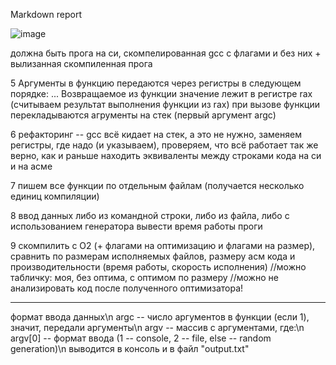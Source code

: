 Markdown report

![image](https://user-images.githubusercontent.com/114473740/197335272-b4a5eef8-d401-4dce-ad53-26b7bfa52687.png)

должна быть прога на си, скомпелированная gcc с флагами и без них + вылизанная скомпиленная прога

5
Аргументы в функцию передаются через регистры в следующем порядке: ...
Возвращаемое из функции значение лежит в регистре rax (считываем результат выполнения функции из rax)
при вызове функции перекладываются агрументы на стек (первый аргумент argc)

6
рефакторинг -- gcc всё кидает на стек, а это не нужно, заменяем регистры, где надо (и указываем),
проверяем, что всё работает так же верно, как и раньше
находить эквиваленты между строками кода на си и на асме

7
пишем все функции по отдельным файлам (получается несколько единиц компиляции)

8
ввод данных либо из командной строки, либо из файла, либо с использованием генератора
вывести время работы проги

9
скомпилить с O2 (+ флагами на оптимизацию и флагами на размер), 
сравнить по размерам исполняемых файлов, размеру асм кода и производительности (время работы, скорость исполнения)
//можно табличку: моя, без оптима, с оптимом по размеру
//можно не анализировать код после полученного оптимизатора!


________________________

формат ввода данных\n
argc -- число аргументов в функции (если  1), значит, передали аргументы\n
argv -- массив с аргументами, где:\n
argv[0] -- формат ввода (1 -- console, 2 -- file, else -- random generation)\n
выводится в консоль и в файл "output.txt"



